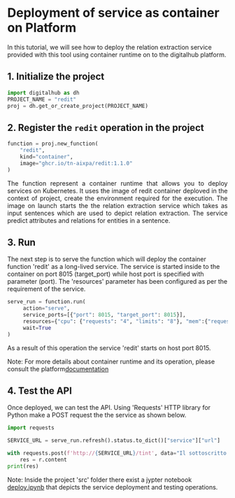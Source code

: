 # Deployment of service as container on Platform

In this tutorial, we will see how to deploy the relation extraction service provided with this tool using container runtime on to the digitalhub platform.


## 1. Initialize the project

```python
import digitalhub as dh
PROJECT_NAME = "redit"
proj = dh.get_or_create_project(PROJECT_NAME)
```


## 2. Register the `redit` operation in the project

```python
function = proj.new_function(
    "redit",
    kind="container",
    image="ghcr.io/tn-aixpa/redit:1.1.0"
)
```
<p align="justify">The function represent a container runtime that allows you to deploy services on Kubernetes. It uses the image of redit container deploved in the context of project, create the environment required for the execution. The image on launch starts the the relation extraction service which takes as input sentences which are used to depict relation extraction. The service predict attributes and relations for entities in a sentence.
</p>

## 3. Run

The next step is to serve the function which will deploy the container function 'redit' as a long-lived service. The service is started inside to the container on port 8015 (target_port) while host port is specified with parameter (port). The 'resources' parameter has been configured as per the requirement of the service.

```python
serve_run = function.run(
     action="serve",
     service_ports=[{"port": 8015, "target_port": 8015}],
     resources={"cpu": {"requests": "4", "limits": "8"}, "mem":{"requests": "4Gi", "limits": "8Gi"}},
     wait=True
)
```
As a result of this operation the service 'redit' starts on host port 8015.

Note: For more details about container runtime and its operation, please consult the platform<a href="https://scc-digitalhub.github.io/sdk-docs/reference/runtimes/container/overview/">documentation</a>


## 4. Test the API
Once deployed, we can test the API. Using 'Requests' HTTP library for Python make a POST request the the service as shown below. 

```python
import requests

SERVICE_URL = serve_run.refresh().status.to_dict()["service"]["url"]

with requests.post(f'http://{SERVICE_URL}/tint', data="Il sottoscritto Luca Rosetti, nato a Brindisi il 4 maggio 1984 e residente a Sanremo (IM) in Via Matteotti 42 dichiara di essere titolare dell") as r:
    res = r.content
print(res)
```
Note: Inside the project 'src' folder there exist a jypter notebook <a href="../src/deploy.ipynb">deploy.ipynb</a> that depicts the service deployment and testing operations.
